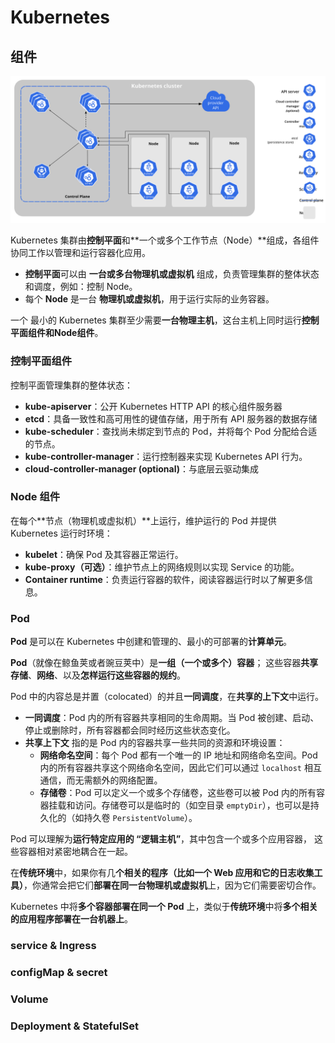 # Kubernetes

## 组件

![Kubernetes 的组件](./images/a.%20%E6%A6%82%E8%BF%B0.assets/components-of-kubernetes.svg)

Kubernetes 集群由**控制平面**和**一个或多个工作节点（Node）**组成，各组件协同工作以管理和运行容器化应用。

- **控制平面**可以由 **一台或多台物理机或虚拟机** 组成，负责管理集群的整体状态和调度，例如：控制 Node。
- 每个 **Node** 是一台 **物理机或虚拟机**，用于运行实际的业务容器。



一个 最小的 Kubernetes 集群至少需要**一台物理主机**，这台主机上同时运行**控制平面组件和Node组件**。



### 控制平面组件

控制平面管理集群的整体状态：

- **kube-apiserver**：公开 Kubernetes HTTP API 的核心组件服务器
- **etcd**：具备一致性和高可用性的键值存储，用于所有 API 服务器的数据存储
- **kube-scheduler**：查找尚未绑定到节点的 Pod，并将每个 Pod 分配给合适的节点。
- **kube-controller-manager**：运行控制器来实现 Kubernetes API 行为。
- **cloud-controller-manager (optional)**：与底层云驱动集成



### Node 组件

在每个**节点（物理机或虚拟机）**上运行，维护运行的 Pod 并提供 Kubernetes 运行时环境：

- **kubelet**：确保 Pod 及其容器正常运行。
- **kube-proxy（可选）**：维护节点上的网络规则以实现 Service 的功能。
- **Container runtime**：负责运行容器的软件，阅读容器运行时以了解更多信息。



### Pod

**Pod** 是可以在 Kubernetes 中创建和管理的、最小的可部署的**计算单元**。

**Pod**（就像在鲸鱼荚或者豌豆荚中）是**一组（一个或多个）容器**； 这些容器**共享存储**、**网络**、以及**怎样运行这些容器的规约**。



Pod 中的内容总是并置（colocated）的并且**一同调度**，在**共享的上下文**中运行。 

- **一同调度**：Pod 内的所有容器共享相同的生命周期。当 Pod 被创建、启动、停止或删除时，所有容器都会同时经历这些状态变化。
- **共享上下文** 指的是 Pod 内的容器共享一些共同的资源和环境设置：
    - **网络命名空间**：每个 Pod 都有一个唯一的 IP 地址和网络命名空间。Pod 内的所有容器共享这个网络命名空间，因此它们可以通过 `localhost` 相互通信，而无需额外的网络配置。
    - **存储卷**：Pod 可以定义一个或多个存储卷，这些卷可以被 Pod 内的所有容器挂载和访问。存储卷可以是临时的（如空目录 `emptyDir`），也可以是持久化的（如持久卷 `PersistentVolume`）。



Pod 可以理解为**运行特定应用的 “逻辑主机”**，其中包含一个或多个应用容器， 这些容器相对紧密地耦合在一起。

在**传统环境**中，如果你有几**个相关的程序（比如一个 Web 应用和它的日志收集工具）**，你通常会把它们**部署在同一台物理机或虚拟机**上，因为它们需要密切合作。

Kubernetes 中将**多个容器部署在同一个 Pod** 上，类似于**传统环境**中将**多个相关的应用程序部署在一台机器上**。



### service & Ingress



### configMap & secret



### Volume



### Deployment & StatefulSet


